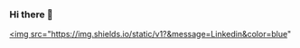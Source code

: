 ### Hi there 👋
<a href="https://www.linkedin.com/in/bk-m-b31631209/" target="_blank"><img src="https://img.shields.io/static/v1?&message=Linkedin&color=blue"
<!--
**NIckmin96/NIckmin96** is a ✨ _special_ ✨ repository because its `README.md` (this file) appears on your GitHub profile.

Here are some ideas to get you started:

- 🔭 I’m currently working on ...
- 🌱 I’m currently learning ...
- 👯 I’m looking to collaborate on ...
- 🤔 I’m looking for help with ...
- 💬 Ask me about ...
- 📫 How to reach me: ...
- 😄 Pronouns: ...
- ⚡ Fun fact: ...
-->

